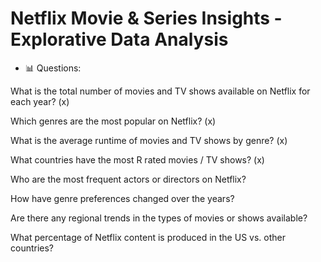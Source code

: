 # Netflix Movie & Series Insights - Explorative Data Analysis

- 📊 Questions:

What is the total number of movies and TV shows available on Netflix for each year? (x)

Which genres are the most popular on Netflix? (x)

What is the average runtime of movies and TV shows by genre? (x)

What countries have the most R rated movies / TV shows? (x)

Who are the most frequent actors or directors on Netflix?

How have genre preferences changed over the years?

Are there any regional trends in the types of movies or shows available?

What percentage of Netflix content is produced in the US vs. other countries?

